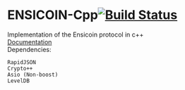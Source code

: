 # ENSICOIN-Cpp[![Build Status](https://travis-ci.org/EnsicoinDevs/ensicoin-cpp.svg?branch=master)](https://travis-ci.org/EnsicoinDevs/ensicoin-cpp)
Implementation of the Ensicoin protocol in c++  
[Documentation](https://ensicoindevs.github.io/ensicoin-cpp/)  
Dependencies:
	
	RapidJSON
	Crypto++
	Asio (Non-boost)
	LevelDB
